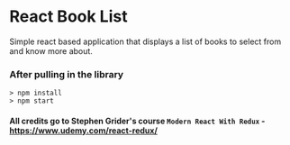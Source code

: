 # React Book List

Simple react based application that displays a list of books to select from and know more about.

### After pulling in the library

```
> npm install
> npm start
```

#### All credits go to Stephen Grider's course `Modern React With Redux` - https://www.udemy.com/react-redux/
